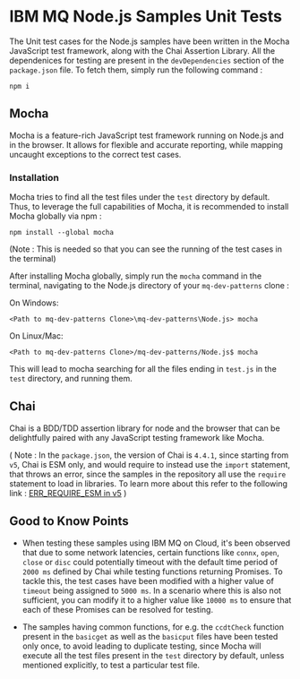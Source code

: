 # IBM MQ Node.js Samples Unit Tests

The Unit test cases for the Node.js samples have been written in the Mocha JavaScript test framework, along with the Chai Assertion Library. All the dependenices for testing are present in the `devDependencies` section of the `package.json` file. To fetch them, simply run the following command : 

`npm i`

## Mocha

Mocha is a feature-rich JavaScript test framework running on Node.js and in the browser. It allows for flexible and accurate reporting, while mapping uncaught exceptions to the correct test cases.

### Installation
Mocha tries to find all the test files under the `test` directory by default. Thus, to leverage the full capabilities of Mocha, it is recommended to install Mocha globally via npm : <br>

`npm install --global mocha`

(Note : This is needed so that you can see the running of the test cases in the terminal)

After installing Mocha globally, simply run the `mocha` command in the terminal, navigating to the Node.js directory of your `mq-dev-patterns` clone : 

On Windows:

`<Path to mq-dev-patterns Clone>\mq-dev-patterns\Node.js> mocha`

On Linux/Mac:

`<Path to mq-dev-patterns Clone>/mq-dev-patterns/Node.js$ mocha`

This will lead to mocha searching for all the files ending in `test.js` in the `test` directory, and running them.

## Chai

Chai is a BDD/TDD assertion library for node and the browser that can be delightfully paired with any JavaScript testing framework like Mocha.

( Note : In the `package.json`, the version of Chai is `4.4.1`, since starting from `v5`, Chai is ESM only, and would require to instead use the `import` statement, that throws an error, since the samples in the repository all use the `require` statement to load in libraries. To learn more about this refer to the following link : [ERR_REQUIRE_ESM in v5](https://github.com/chaijs/chai/issues/1561) )

## Good to Know Points

- When testing these samples using IBM MQ on Cloud, it's been observed that due to some network latencies, certain functions like `connx`, `open`, `close` or `disc` could potentially timeout with the default time period of `2000 ms` defined by Chai while testing functions returning Promises. To tackle this, the test cases have been modified with a higher value of `timeout` being assigned to `5000 ms`. In a scenario where this is also not sufficient, you can modify it to a higher value like `10000 ms` to ensure that each of these Promises can be resolved for testing.

- The samples having common functions, for e.g. the `ccdtCheck` function present in the `basicget` as well as the `basicput` files have been tested only once, to avoid leading to duplicate testing, since Mocha will execute all the test files present in the `test` directory by default, unless mentioned explicitly, to test a particular test file.